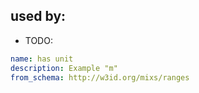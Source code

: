 ## used by:
- TODO:

```yaml
name: has unit
description: Example "m"
from_schema: http://w3id.org/mixs/ranges
```